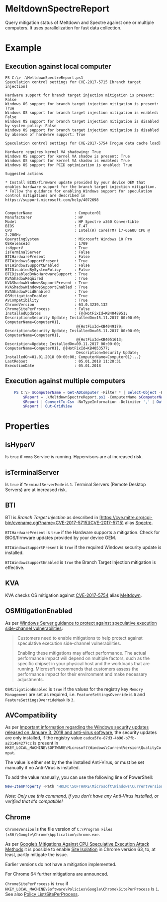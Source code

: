 # MeltdownSpectreReport
Query mitigation status of Meltdown and Spectre against one or multiple computers. It uses parallelization for fast data collection.

# Example
## Execution against local computer

    PS C:\> .\MeltdownSpectreReport.ps1
    Speculation control settings for CVE-2017-5715 [branch target injection]

    Hardware support for branch target injection mitigation is present: False
    Windows OS support for branch target injection mitigation is present: True
    Windows OS support for branch target injection mitigation is enabled: False
    Windows OS support for branch target injection mitigation is disabled by system policy: False
    Windows OS support for branch target injection mitigation is disabled by absence of hardware support: True

    Speculation control settings for CVE-2017-5754 [rogue data cache load]

    Hardware requires kernel VA shadowing: True
    Windows OS support for kernel VA shadow is present: True
    Windows OS support for kernel VA shadow is enabled: True
    Windows OS support for PCID optimization is enabled: True

    Suggested actions

    * Install BIOS/firmware update provided by your device OEM that enables hardware support for the branch target injection mitigation.
    * Follow the guidance for enabling Windows support for speculation control mitigations are described in https://support.microsoft.com/help/4072698


    ComputerName                   : Computer01
    Manufacturer                   : HP
    Model                          : HP Spectre x360 Convertible
    BIOS                           : F.47
    CPU                            : Intel(R) Core(TM) i7-6560U CPU @ 2.20GHz
    OperatingSystem                : Microsoft Windows 10 Pro
    OSReleaseId                    : 1709
    isHyperV                       : True
    isTerminalServer               : False
    BTIHardwarePresent             : False
    BTIWindowsSupportPresent       : True
    BTIWindowsSupportEnabled       : False
    BTIDisabledBySystemPolicy      : False
    BTIDisabledByNoHardwareSupport : True
    KVAShadowRequired              : True
    KVAShadowWindowsSupportPresent : True
    KVAShadowWindowsSupportEnabled : True
    KVAShadowPcidEnabled           : True
    OSMitigationEnabled            : True
    AVCompatibility                : True
    ChromeVersion                  : 63.0.3239.132
    ChromeSitePerProcess           : False
    InstalledUpdates               : {@{HotFixId=KB4048951; Description=Security Update; InstalledOn=15.11.2017 00:00:00; ComputerName=Computer01},
                                    @{HotFixId=KB4049179; Description=Security Update; InstalledOn=05.11.2017 00:00:00; ComputerName=Computer01},
                                    @{HotFixId=KB4051613; Description=Update; InstalledOn=09.11.2017 00:00:00; ComputerName=Computer01}, @{HotFixId=KB4053577;
                                    Description=Security Update; InstalledOn=01.01.2018 00:00:00; ComputerName=Computer01}...}
    LastReboot                     : 05.01.2018 11:28:31
    ExecutionDate                  : 05.01.2018

## Execution against multiple computers
```powershell
    PS C:\> $ComputerName = Get-ADComputer -Filter * | Select-Object -ExpandProperty Name
        $Report = .\MeltdownSpectreReport.ps1 -ComputerName $ComputerName
        $Report | ConvertTo-Csv -NoTypeInformation -Delimiter ',' | Out-File C:\report.csv
        $Report | Out-GridView
```

# Properties
## isHyperV
Is `true` if `vmms` Service is running. Hypervisors are at increased risk.
## isTerminalServer
Is `true` if `TerminalServerMode` is `1`. Terminal Servers (Remote Desktop Servers) are at increased risk.
## BTI
BTI is *Branch Target Injection* as described in [https://cve.mitre.org/cgi-bin/cvename.cgi?name=CVE-2017-5715](CVE-2017-5715) alias [Spectre](https://spectreattack.com/).

`BTIHardwarePresent` is `true` if the Hardware supports a mitigation. Check for BIOS/firmware updates provided by your device OEM.

`BTIWindowsSupportPresent` is `true` if the required Windows security update is installed. 

`BTIWindowsSupportEnabled` is `true` the Branch Target Injection mitigation is effective.

## KVA
KVA checks OS mitigation against [CVE-2017-5754](https://cve.mitre.org/cgi-bin/cvename.cgi?name=CVE-2017-5754) alias [Meltdown](https://meltdownattack.com/).

## OSMitigationEnabled
As per [Windows Server guidance to protect against speculative execution side-channel vulnerabilities](https://support.microsoft.com/help/4072698
):

> Customers need to enable mitigations to help protect against speculative execution side-channel vulnerabilities.
> 
> Enabling these mitigations may affect performance. The actual performance impact will depend on multiple factors, such as the specific chipset in your physical host and the workloads that are running. Microsoft recommends that customers assess the performance impact for their environment and make necessary adjustments.

`OSMitigationEnabled` is `true` if the values for the registry key `Memory Management` are set as required, i.e. `FeatureSettingsOverride` is `0` and `FeatureSettingsOverrideMask` is `3`.

## AVCompatibility
As per [Important information regarding the Windows security updates released on January 3, 2018 and anti-virus software](https://support.microsoft.com/help/4072699), the security updates are only installed, if the registry value `cadca5fe-87d3-4b96-b7fb-a231484277cc` is present in `HKEY_LOCAL_MACHINE\SOFTWARE\Microsoft\Windows\CurrentVersion\QualityCompat`. 

The value is either set by the the installed Anti-Virus, or must be set manually if no Anti-Virus is installed.

To add the value manually, you can use the following line of PowerShell:
```powershell
New-ItemProperty -Path 'HKLM:\SOFTWARE\Microsoft\Windows\CurrentVersion\QualityCompat' -Name 'cadca5fe-87d3-4b96-b7fb-a231484277cc' -PropertyType DWord -Value '0x00000000'
```
*Note: Only use this command, if you don't have any Anti-Virus installed, or verified that it's compatible!*

## Chrome
`ChromeVersion` is the file version of `C:\Program Files (x86)\Google\Chrome\Application\chrome.exe`. 

As per [Google’s Mitigations Against CPU Speculative Execution Attack Methods](https://support.google.com/faqs/answer/7622138) it is possible to enable [Site Isolation](https://www.chromium.org/Home/chromium-security/site-isolation) in Chrome version 63, to, at least, partly mitigate the issue. 

Earlier versions do not have a mitigation implemented.

For Chrome 64 further mitigations are announced. 

`ChromeSitePerProcess` is `true` if `HKEY_LOCAL_MACHINE\Software\Policies\Google\Chrome\SitePerProcess` is `1`. See also [Policy List/SitePerProcess](https://www.chromium.org/administrators/policy-list-3#SitePerProcess).
